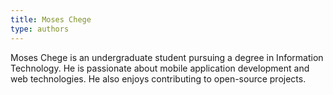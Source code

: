 ```yaml
---
title: Moses Chege
type: authors
---
```

Moses Chege is an undergraduate student pursuing a degree in Information Technology. He is passionate about mobile application development and web technologies. He also enjoys contributing to open-source projects.
